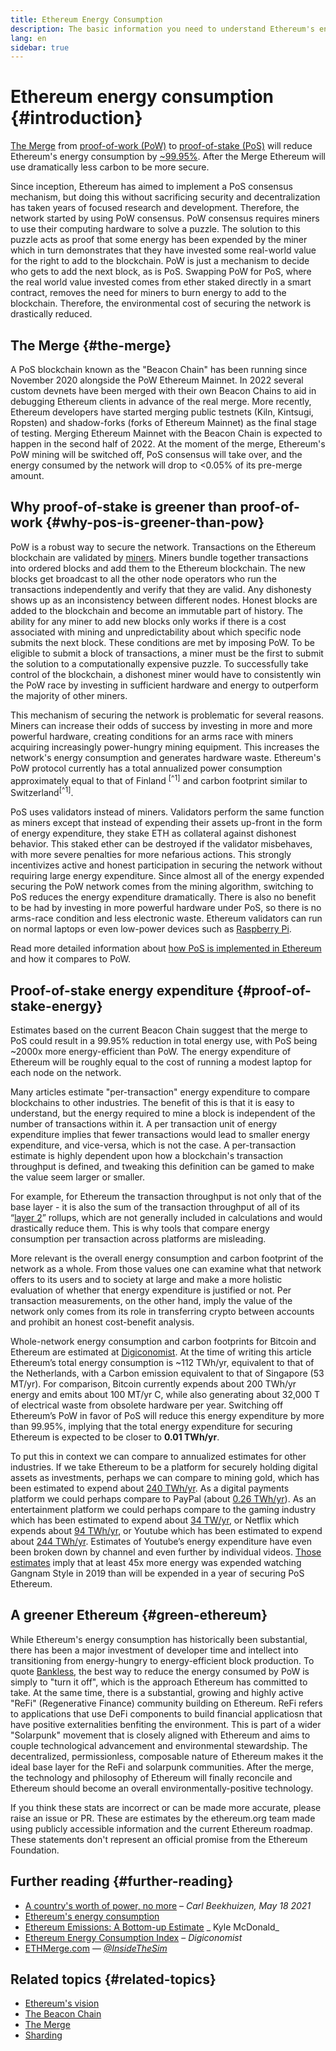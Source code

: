 ```yaml
---
title: Ethereum Energy Consumption
description: The basic information you need to understand Ethereum's energy consumption.
lang: en
sidebar: true
---
```


# Ethereum energy consumption {#introduction}

[The Merge](/upgrades/merge/index.md) from [proof-of-work (PoW)](/developers/docs/consensus-mechanisms/#proof-of-work) to [proof-of-stake (PoS)](/developers/docs/consensus-mechanisms/pos) will reduce Ethereum's energy consumption by [~99.95%](https://blog.ethereum.org/2021/05/18/country-power-no-more/). After the Merge Ethereum will use dramatically less carbon to be more secure.

Since inception, Ethereum has aimed to implement a PoS consensus mechanism, but doing this without sacrificing security and decentralization has taken years of focused research and development. Therefore, the network started by using PoW consensus. PoW consensus requires miners to use their computing hardware to solve a puzzle. The solution to this puzzle acts as proof that some energy has been expended by the miner which in turn demonstrates that they have invested some real-world value for the right to add to the blockchain. PoW is just a mechanism to decide who gets to add the next block, as is PoS. Swapping PoW for PoS, where the real world value invested comes from ether staked directly in a smart contract, removes the need for miners to burn energy to add to the blockchain. Therefore, the environmental cost of securing the network is drastically reduced.

## The Merge {#the-merge}

A PoS blockchain known as the "Beacon Chain" has been running since November 2020 alongside the PoW Ethereum Mainnet. In 2022 several custom devnets have been merged with their own Beacon Chains to aid in debugging Ethereum clients in advance of the real merge. More recently, Ethereum developers have started merging public testnets (Kiln, Kintsugi, Ropsten) and shadow-forks (forks of Ethereum Mainnet) as the final stage of testing. Merging Ethereum Mainnet with the Beacon Chain is expected to happen in the second half of 2022. At the moment of the merge, Ethereum's PoW mining will be switched off, PoS consensus will take over, and the energy consumed by the network will drop to <0.05% of its pre-merge amount.

## Why proof-of-stake is greener than proof-of-work {#why-pos-is-greener-than-pow}

PoW is a robust way to secure the network. Transactions on the Ethereum blockchain are validated by [miners](/developers/docs/consensus-mechanisms/pow/mining). Miners bundle together transactions into ordered blocks and add them to the Ethereum blockchain. The new blocks get broadcast to all the other node operators who run the transactions independently and verify that they are valid. Any dishonesty shows up as an inconsistency between different nodes. Honest blocks are added to the blockchain and become an immutable part of history.
The ability for any miner to add new blocks only works if there is a cost associated with mining and unpredictability about which specific node submits the next block. These conditions are met by imposing PoW. To be eligible to submit a block of transactions, a miner must be the first to submit the solution to a computationally expensive puzzle. To successfully take control of the blockchain, a dishonest miner would have to consistently win the PoW race by investing in sufficient hardware and energy to outperform the majority of other miners.

This mechanism of securing the network is problematic for several reasons. Miners can increase their odds of success by investing in more and more powerful hardware, creating conditions for an arms race with miners acquiring increasingly power-hungry mining equipment. This increases the network's energy consumption and generates hardware waste. Ethereum's PoW protocol currently has a total annualized power consumption approximately equal to that of Finland <sup>[^1]</sup> and carbon footprint similar to Switzerland<sup>[^1]</sup>.

PoS uses validators instead of miners. Validators perform the same function as miners except that instead of expending their assets up-front in the form of energy expenditure, they stake ETH as collateral against dishonest behavior. This staked ether can be destroyed if the validator misbehaves, with more severe penalties for more nefarious actions. This strongly incentivizes active and honest participation in securing the network without requiring large energy expenditure. Since almost all of the energy expended securing the PoW network comes from the mining algorithm, switching to PoS reduces the energy expenditure dramatically. There is also no benefit to be had by investing in more powerful hardware under PoS, so there is no arms-race condition and less electronic waste. Ethereum validators can run on normal laptops or even low-power devices such as [Raspberry Pi](https://ethereum-on-arm-documentation.readthedocs.io/en/latest/user-guide/ethereum2.0.html).

Read more detailed information about [how PoS is implemented in Ethereum](/developers/docs/consensus-mechanisms/pos) and how it compares to PoW.

## Proof-of-stake energy expenditure {#proof-of-stake-energy}

Estimates based on the current Beacon Chain suggest that the merge to PoS could result in a 99.95% reduction in total energy use, with PoS being ~2000x more energy-efficient than PoW. The energy expenditure of Ethereum will be roughly equal to the cost of running a modest laptop for each node on the network.

Many articles estimate "per-transaction" energy expenditure to compare blockchains to other industries. The benefit of this is that it is easy to understand, but the energy required to mine a block is independent of the number of transactions within it. A per transaction unit of energy expenditure implies that fewer transactions would lead to smaller energy expenditure, and vice-versa, which is not the case. A per-transaction estimate is highly dependent upon how a blockchain's transaction throughput is defined, and tweaking this definition can be gamed to make the value seem larger or smaller.

For example, for Ethereum the transaction throughput is not only that of the base layer - it is also the sum of the transaction throughput of all of its “[layer 2](/layer-2/)” rollups, which are not generally included in calculations and would drastically reduce them. This is why tools that compare energy consumption per transaction across platforms are misleading.

More relevant is the overall energy consumption and carbon footprint of the network as a whole. From those values one can examine what that network offers to its users and to society at large and make a more holistic evaluation of whether that energy expenditure is justified or not. Per transaction measurements, on the other hand, imply the value of the network only comes from its role in transferring crypto between accounts and prohibit an honest cost-benefit analysis.

Whole-network energy consumption and carbon footprints for Bitcoin and Ethereum are estimated at [Digiconomist](https://digiconomist.net/ethereum-energy-consumption). At the time of writing this article Ethereum’s total energy consumption is ~112 TWh/yr, equivalent to that of the Netherlands, with a Carbon emission equivalent to that of Singapore (53 MT/yr). For comparison, Bitcoin currently expends about 200 TWh/yr energy and emits about 100 MT/yr C, while also generating about 32,000 T of electrical waste from obsolete hardware per year. Switching off Ethereum’s PoW in favor of PoS will reduce this energy expenditure by more than 99.95%, implying that the total energy expenditure for securing Ethereum is expected to be closer to **0.01 TWh/yr**.

To put this in context we can compare to annualized estimates for other industries. If we take Ethereum to be a platform for securely holding digital assets as investments, perhaps we can compare to mining gold, which has been estimated to expend about [240 TWh/yr](https://www.kitco.com/news/2021-05-17/Gold-s-energy-consumption-doubles-that-of-bitcoin-Galaxy-Digital.html). As a digital payments platform we could perhaps compare to PayPal (about [0.26 TWh/yr](https://app.impaakt.com/analyses/paypal-consumed-264100-mwh-of-energy-in-2020-24-from-non-renewable-sources-27261)). As an entertainment platform we could perhaps compare to the gaming industry which has been estimated to expend about [34 TW/yr](https://www.researchgate.net/publication/336909520_Toward_Greener_Gaming_Estimating_National_Energy_Use_and_Energy_Efficiency_Potential), or Netflix which expends about [94 TWh/yr](https://www.carbonbrief.org/factcheck-what-is-the-carbon-footprint-of-streaming-video-on-netflix), or Youtube which has been estimated to expend about [244 TWh/yr](https://thefactsource.com/how-much-electricity-does-youtube-use/). Estimates of Youtube’s energy expenditure have even been broken down by channel and even further by individual videos. [Those estimates](https://thefactsource.com/how-much-electricity-does-youtube-use/) imply that at least 45x more energy was expended watching Gangnam Style in 2019 than will be expended in a year of securing PoS Ethereum.

## A greener Ethereum {#green-ethereum}

While Ethereum's energy consumption has historically been substantial, there has been a major investment of developer time and intellect into transitioning from energy-hungry to energy-efficient block production. To quote [Bankless](http://podcast.banklesshq.com/), the best way to reduce the energy consumed by PoW is simply to "turn it off", which is the approach Ethereum has committed to take. At the same time, there is a substantial, growing and highly active "ReFi" (Regenerative Finance) community building on Ethereum. ReFi refers to applications that use DeFi components to build financial applicatiosn that have positive externalities benfiting the environment. This is part of a wider "Solarpunk" movement that is closely aligned with Ethereum and aims to couple technological advancement and environmental stewardship. The decentralized, permissionless, composable nature of Ethereum makes it the ideal base layer for the ReFi and solarpunk communities. After the merge, the technology and philosophy of Ethereum will finally reconcile and Ethereum should become an overall environmentally-positive technology.

<InfoBanner emoji=":evergreen_tree:">
  If you think these stats are incorrect or can be made more accurate, please raise an issue or PR. These are estimates by the ethereum.org team made using publicly accessible information and the current Ethereum roadmap. These statements don't represent an official promise from the Ethereum Foundation. 
</InfoBanner>

## Further reading {#further-reading}

- [A country's worth of power, no more](https://blog.ethereum.org/2021/05/18/country-power-no-more/) – _Carl Beekhuizen, May 18 2021_
- [Ethereum's energy consumption](https://mirror.xyz/jmcook.eth/ODpCLtO4Kq7SCVFbU4He8o8kXs418ZZDTj0lpYlZkR8)
- [Ethereum Emissions: A Bottom-up Estimate](https://kylemcdonald.github.io/ethereum-emissions/) _ Kyle McDonald_
- [Ethereum Energy Consumption Index](https://digiconomist.net/ethereum-energy-consumption/) – _Digiconomist_
- [ETHMerge.com](https://ethmerge.com/) — *[@InsideTheSim](https://twitter.com/InsideTheSim)*

## Related topics {#related-topics}

- [Ethereum's vision](/upgrades/vision/)
- [The Beacon Chain](/upgrades/beacon-chain)
- [The Merge](/upgrades/merge/)
- [Sharding](/upgrades/beacon-chain/)
